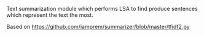 Text summarization module which performs LSA to find produce sentences which represent the text the most.

Based on https://github.com/iamprem/summarizer/blob/master/tfidf2.py